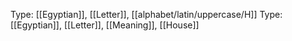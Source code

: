 Type: [[Egyptian]], [[Letter]], [[alphabet/latin/uppercase/H]]
Type: [[Egyptian]], [[Letter]], [[Meaning]], [[House]]
